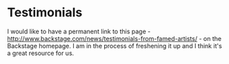 Testimonials
============

I would like to have a permanent link to this page - http://www.backstage.com/news/testimonials-from-famed-artists/ - on the Backstage homepage. I am in the process of freshening it up and I think it's a great resource for us.
